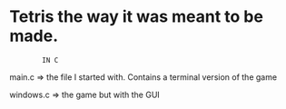# Tetris the way it was meant to be made.

            IN C

main.c => the file I started with. Contains a terminal version of the game


windows.c => the game but with the GUI
